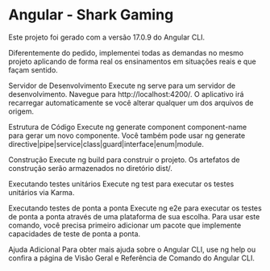# Angular - Shark Gaming

Este projeto foi gerado com a versão 17.0.9 do Angular CLI. 

Diferentemente do pedido, implementei todas as demandas no mesmo projeto aplicando de forma real os ensinamentos em situações reais e que façam sentido.

Servidor de Desenvolvimento
Execute ng serve para um servidor de desenvolvimento. Navegue para http://localhost:4200/. O aplicativo irá recarregar automaticamente se você alterar qualquer um dos arquivos de origem.

Estrutura de Código
Execute ng generate component component-name para gerar um novo componente. Você também pode usar ng generate directive|pipe|service|class|guard|interface|enum|module.

Construção
Execute ng build para construir o projeto. Os artefatos de construção serão armazenados no diretório dist/.

Executando testes unitários
Execute ng test para executar os testes unitários via Karma.

Executando testes de ponta a ponta
Execute ng e2e para executar os testes de ponta a ponta através de uma plataforma de sua escolha. Para usar este comando, você precisa primeiro adicionar um pacote que implemente capacidades de teste de ponta a ponta.

Ajuda Adicional
Para obter mais ajuda sobre o Angular CLI, use ng help ou confira a página de Visão Geral e Referência de Comando do Angular CLI.
